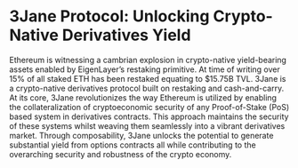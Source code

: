 # 3Jane Protocol: Unlocking Crypto-Native Derivatives Yield
Ethereum is witnessing a cambrian explosion in crypto-native yield-bearing assets enabled by EigenLayer’s restaking primitive. At time of writing over 15% of all staked ETH has been restaked equating to $15.75B TVL. 3Jane is a crypto-native derivatives protocol built on restaking and cash-and-carry. At its core, 3Jane revolutionizes the way Ethereum is utilized by enabling the collateralization of cryptoeconomic security of any Proof-of-Stake (PoS) based system in derivatives contracts. This approach maintains the security of these systems whilst weaving them seamlessly into a vibrant derivatives market. Through composability, 3Jane unlocks the potential to generate substantial yield from options contracts all while contributing to the overarching security and robustness of the crypto economy.
